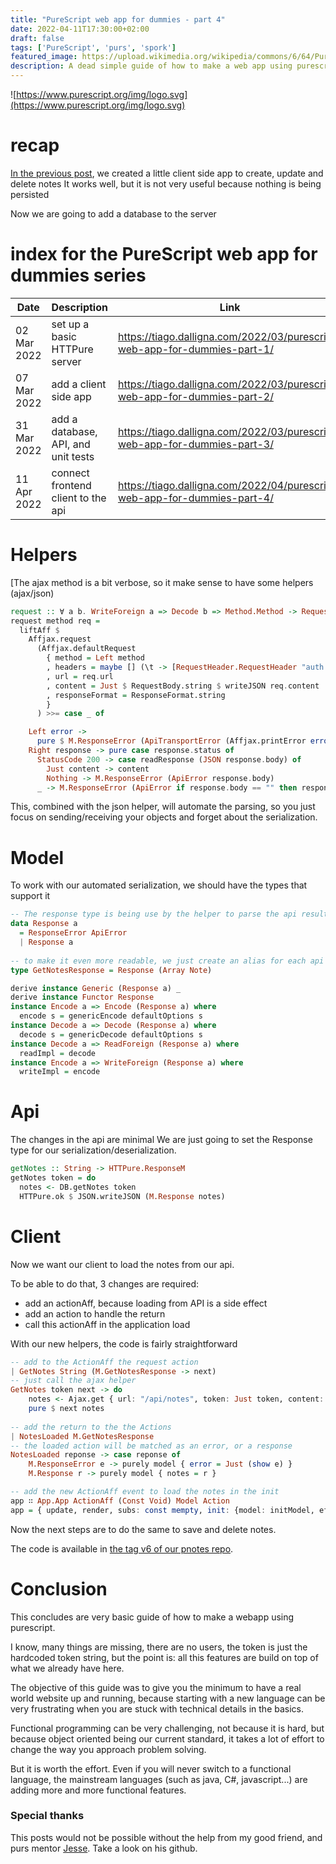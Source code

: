 ```yaml
---
title: "PureScript web app for dummies - part 4"
date: 2022-04-11T17:30:00+02:00
draft: false
tags: ['PureScript', 'purs', 'spork']
featured_image: https://upload.wikimedia.org/wikipedia/commons/6/64/PureScript_Logo.png
description: A dead simple guide of how to make a web app using purescript # 4
---
```


![https://www.purescript.org/img/logo.svg](https://www.purescript.org/img/logo.svg)

# recap

[In the previous post](https://tiago.dalligna.com/2022/03/purescript-web-app-for-dummies-part-2/), we created a little client side app to create, update and delete notes
It works well, but it is not very useful because nothing is being persisted

Now we are going to add a database to the server

# index for the PureScript web app for dummies series

| Date        | Description                         | Link                                                                        |
| ----------- | ----------------------------------- | --------------------------------------------------------------------------- |
| 02 Mar 2022 | set up a basic HTTPure server       | <https://tiago.dalligna.com/2022/03/purescript-web-app-for-dummies-part-1/> |
| 07 Mar 2022 | add a client side app               | <https://tiago.dalligna.com/2022/03/purescript-web-app-for-dummies-part-2/> |
| 31 Mar 2022 | add a database, API, and unit tests | <https://tiago.dalligna.com/2022/03/purescript-web-app-for-dummies-part-3/> |
| 11 Apr 2022 | connect frontend client to the api  | <https://tiago.dalligna.com/2022/04/purescript-web-app-for-dummies-part-4/> |

# Helpers

[The ajax method is a bit verbose, so it make sense to have some helpers (ajax/json)

```haskell
request :: ∀ a b. WriteForeign a => Decode b => Method.Method -> Request a -> Aff (M.Response b)
request method req = 
  liftAff $ 
    Affjax.request 
      (Affjax.defaultRequest 
        { method = Left method
        , headers = maybe [] (\t -> [RequestHeader.RequestHeader "auth.sig" t]) req.token
        , url = req.url
        , content = Just $ RequestBody.string $ writeJSON req.content
        , responseFormat = ResponseFormat.string
        }
      ) >>= case _ of

    Left error -> 
      pure $ M.ResponseError (ApiTransportError (Affjax.printError error))
    Right response -> pure case response.status of
      StatusCode 200 -> case readResponse (JSON response.body) of
        Just content -> content
        Nothing -> M.ResponseError (ApiError response.body)
      _ -> M.ResponseError (ApiError if response.body == "" then response.statusText else response.body)
```

This, combined with the json helper, will automate the parsing, so you just focus on sending/receiving your objects and forget about the serialization.

# Model

To work with our automated serialization, we should have the types that support it

```haskell
-- The response type is being use by the helper to parse the api results
data Response a
  = ResponseError ApiError
  | Response a
 
-- to make it even more readable, we just create an alias for each api response
type GetNotesResponse = Response (Array Note)

derive instance Generic (Response a) _
derive instance Functor Response
instance Encode a => Encode (Response a) where
  encode s = genericEncode defaultOptions s
instance Decode a => Decode (Response a) where
  decode s = genericDecode defaultOptions s
instance Decode a => ReadForeign (Response a) where
  readImpl = decode
instance Encode a => WriteForeign (Response a) where
  writeImpl = encode 
```

# Api

The changes in the api are minimal
We are just going to set the Response type for our serialization/deserialization.

```haskell
getNotes :: String -> HTTPure.ResponseM
getNotes token = do
  notes <- DB.getNotes token
  HTTPure.ok $ JSON.writeJSON (M.Response notes)
```

# Client

Now we want our client to load the notes from our api.

To be able to do that, 3 changes are required:

- add an actionAff, because loading from API is a side effect
- add an action to handle the return
- call this actionAff in the application load

With our new helpers, the code is fairly straightforward

```haskell
-- add to the ActionAff the request action
| GetNotes String (M.GetNotesResponse -> next)
-- just call the ajax helper
GetNotes token next -> do
    notes <- Ajax.get { url: "/api/notes", token: Just token, content: { } }
    pure $ next notes
	
-- add the return to the the Actions
| NotesLoaded M.GetNotesResponse
-- the loaded action will be matched as an error, or a response
NotesLoaded reponse -> case reponse of
    M.ResponseError e -> purely model { error = Just (show e) }
    M.Response r -> purely model { notes = r }

-- add the new ActionAff event to load the notes in the init
app ∷ App.App ActionAff (Const Void) Model Action
app = { update, render, subs: const mempty, init: {model: initModel, effects: App.lift ((GetNotes "token") NotesLoaded)} }
```

Now the next steps are to do the same to save and delete notes.

The code is available in [the tag v6 of our pnotes repo](https://github.com/pnorco/pnotes/releases/tag/v6).

# Conclusion

This concludes are very basic guide of how to make a webapp using purescript.

I know, many things are missing, there are no users, the token is just the hardcoded token string, but the point is: all this features are build on top of what we already have here.

The objective of this guide was to give you the minimum to have a real world website up and running, because starting with a new language can be very frustrating when you are stuck with technical details in the basics.

Functional programming can be very challenging, not because it is hard, but because object oriented being our current standard, it takes a lot of effort to change the way you approach problem solving. 

But it is worth the effort. Even if you will never switch to a functional language, the mainstream languages (such as java, C#, javascript...) are adding more and more functional features.

### Special thanks
This posts would not be possible without the help from my good friend, and purs mentor [Jesse](https://github.com/j-nava). Take a look on his github.
